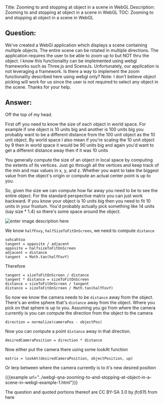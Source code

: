 Title: Zooming to and stopping at object in a scene in WebGL
Description: Zooming to and stopping at object in a scene in WebGL
TOC: Zooming to and stopping at object in a scene in WebGL

## Question:

We've created a WebGl application which displays a scene containing multiple objects.  The entire scene can be rotated in multiple directions.  The application requires the user to be able to zoom up to but NOT thru the object.  I know this functionality can be implemented using webgl frameworks such as Three.js and SceneJs.  Unfortunately, our application is not leveraging a framework.  Is there a way to implement the zoom functionality described here using webgl only? Note: I don't believe object picking will work for us since the user is not required to select any object in the scene.   Thanks for your help.

## Answer:

Off the top of my head.

First off you need to know the size of each object in world space. For example if one object is 10 units big and another is 100 units big you probably want to be a different distance from the 100 unit object as the 10 unit object. By world space I also mean if you're scaling the 10 unit object by 9 then in world space it would be 90 units big and again you'd want to get a different distance away then if it was 10 units

You generally compute the size of an object in local space by computing the extents of its vertices. Just go through all the vertices and keep track of the min and max values in x, y, and z.  Whether you want to take the biggest value from the object's origin or compute an actual center point is up to you.

So, given the size we can compute how far away you need to be to see the entire object. For the standard perspective matrix you can just work backward. If you know your object is 10 units big then you need to fit 10 units in your frustum. You'd probably actually pick something like 14 units (say size * 1.4) so there's some space around the object.

![enter image description here][1]

We know `halfFovy`, `halfSizeToFitOnScreen`, we need to compute `distance`

    sohcahtoa
    tangent = opposite / adjacent
    opposite = halfsizeToFitOnScreen
    adjacent = distance
    tangent  = Math.tan(halfFovY)

Therefore

    tangent = sizeToFitOnScreen / distance
    tangent * distance = sizeToFitOnScreen
    distance = sizeToFitOnScreen / tangent
    distance = sizeToFitOnScreen / Math.tan(halfFovY)

   
So now we know the camera needs to be `distance` away from the object. There's an entire sphere that's `distance` away from the object. Where you pick on that sphere is up to you. Assuming you go from where the camera currently is you can compute the direction from the object to the camera

    direction = normalize(cameraPos - objectPos)

Now you can compute a point `distance` away in that direction.

    desiredCameraPosition = direction * distance

Now either put the camera there using some lookAt function

    matrix = lookAt(desiredCameraPosition, objectPosition, up)

Or lerp between where the camera currently is to it's new desired position

{{{example url="../webgl-qna-zooming-to-and-stopping-at-object-in-a-scene-in-webgl-example-1.html"}}}


  [1]: http://i.stack.imgur.com/0axue.png

<div class="so">
  <div>The question and quoted portions thereof are 
    CC BY-SA 3.0 by
    <a data-href="https://stackoverflow.com/users/4730921">jfc615</a>
    from
    <a data-href="https://stackoverflow.com/questions/29353242">here</a>
  </div>
</div>
